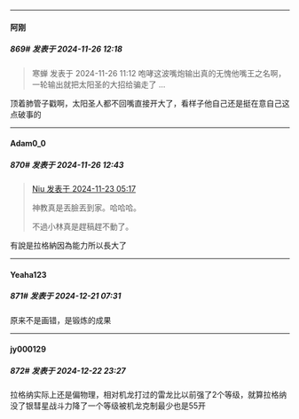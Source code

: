 ﻿
*****

####  阿刚  
##### 869#       发表于 2024-11-26 12:18

<blockquote>寒蝉 发表于 2024-11-26 11:12
咆哮这波嘴炮输出真的无愧他嘴王之名啊，一轮输出就把太阳圣的大招给骗走了 ...</blockquote>
顶着肺管子戳啊，太阳圣人都不回嘴直接开大了，看样子他自己还是挺在意自己这点破事的

*****

####  Adam0_0  
##### 870#       发表于 2024-11-26 12:43

<blockquote><a href="httphttps://bbs.saraba1st.com/2b/forum.php?mod=redirect&amp;goto=findpost&amp;pid=66758062&amp;ptid=1946186" target="_blank">Niu 发表于 2024-11-23 05:17</a>

神教真是丟臉丟到家。哈哈哈。

不過小林真是趕稿趕不動了。</blockquote>
 有說是拉格納因為能力所以長大了

*****

####  Yeaha123  
##### 871#       发表于 2024-12-21 07:31

原来不是画错，是锻炼的成果


*****

####  jy000129  
##### 872#       发表于 2024-12-22 23:27

拉格纳实际上还是偏物理，相对机龙打过的雷龙比以前强了2个等级，就算拉格纳没了银彗星战斗力降了一个等级被机龙克制最少也是55开

